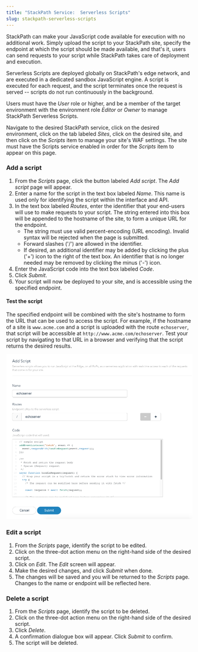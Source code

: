 ```yaml
---
title: "StackPath Service:  Serverless Scripts"
slug: stackpath-serverless-scripts
---
```



StackPath can make your JavaScript code available for execution with no additional work.  Simply upload the script to your StackPath site, specify the endpoint at which the script should be made available, and that's it, users can send requests to your script while StackPath takes care of deployment and execution.

Serverless Scripts are deployed globally on StackPath's edge network, and are executed in a dedicated sandbox JavaScript engine.  A script is executed for each request, and the script terminates once the request is served -- scripts do not run continuously in the background.

Users must have the *User* role or higher, and be a member of the target environment with the environment role *Editor* or *Owner* to manage StackPath Serverless Scripts.

Navigate to the desired StackPath service, click on the desired environment, click on the tab labeled *Sites*, click on the desired site, and then click on the *Scripts* item to manage your site's WAF settings.  The site must have the Scripts service enabled in order for the *Scripts* item to appear on this page.  

### Add a script

1. From the *Scripts* page, click the button labeled *Add script*.  The *Add script* page will appear.
1. Enter a name for the script in the text box labeled *Name*.  This name is used only for identifying the script within the interface and API.
1. In the text box labeled *Routes*, enter the identifier that your end-users will use to make requests to your script.  The string entered into this box will be appended to the hostname of the site, to form a unique URL for the endpoint.
   - The string must use valid percent-encoding (URL encoding).  Invalid syntax will be rejected when the page is submitted.
   - Forward slashes ('/') are allowed in the identifier.
   - If desired, an additional identifier may be added by clicking the plus ('+') icon to the right of the text box.  An identifier that is no longer needed may be removed by clicking the minus ('-') icon.
1. Enter the JavaScript code into the text box labeled *Code*.
1. Click *Submit*.
1. Your script will now be deployed to your site, and is accessible using the specified endpoint.

#### Test the script

The specified endpoint will be combined with the site's hostname to form the URL that can be used to access the script.  For example, if the hostname of a site is `www.acme.com` and a script is uploaded with the route `echoserver`, that script will be accessible at `http://www.acme.com/echoserver`.  Test your script by navigating to that URL in a browser and verifying that the script returns the desired results.

![Add script](../../assets/sp-sites-scripts-echoserver-en.png)

### Edit a script

1. From the *Scripts* page, identify the script to be edited.
1. Click on the three-dot action menu on the right-hand side of the desired script.
1. Click on *Edit*.  The *Edit* screen will appear.
1. Make the desired changes, and click *Submit* when done.
1. The changes will be saved and you will be returned to the *Scripts* page.  Changes to the name or endpoint will be reflected here.

### Delete a script

1. From the *Scripts* page, identify the script to be deleted.
1. Click on the three-dot action menu on the right-hand side of the desired script.
1. Click *Delete*.
1. A confirmation dialogue box will appear.  Click *Submit* to confirm.
1. The script will be deleted.

<!-- ### Examples of JavaScript code -->
